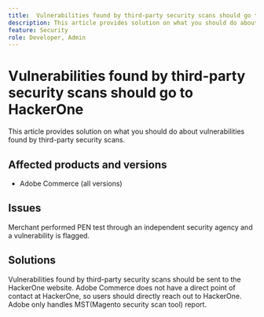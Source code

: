 ```yaml
---
title:  Vulnerabilities found by third-party security scans should go to HackerOne
description: This article provides solution on what you should do about vulnerabilities found by third-party security scans.
feature: Security
role: Developer, Admin
---
```

# Vulnerabilities found by third-party security scans should go to HackerOne

This article provides solution on what you should do about vulnerabilities found by third-party security scans.

## Affected products and versions

* Adobe Commerce (all versions)

## Issues

Merchant performed PEN test through an independent security agency and a vulnerability is flagged.

## Solutions

Vulnerabilities found by third-party security scans should be sent to the HackerOne website. Adobe Commerce does not have a direct point of contact at HackerOne, so users should directly reach out to HackerOne. Adobe only handles MST(Magento security scan tool) report.
